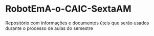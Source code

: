 # RobotEmA-o-CAIC-SextaAM
Repositório com informações e documentos úteis que serão usados durante o processo de aulas do semestre
